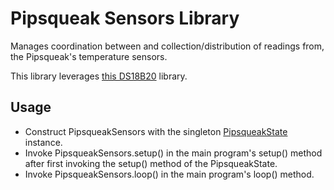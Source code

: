 # Pipsqueak Sensors Library

Manages coordination between and collection/distribution of readings from, the
Pipsqueak's temperature sensors.

This library leverages [this DS18B20](../DS18B20/README.md) library.

## Usage

* Construct PipsqueakSensors with the singleton
  [PipsqueakState](../PipsqueakState/README.md) instance.
* Invoke PipsqueakSensors.setup() in the main program's setup()
  method after first invoking the setup() method of the
  PipsqueakState.
* Invoke PipsqueakSensors.loop() in the main program's loop()
  method.
